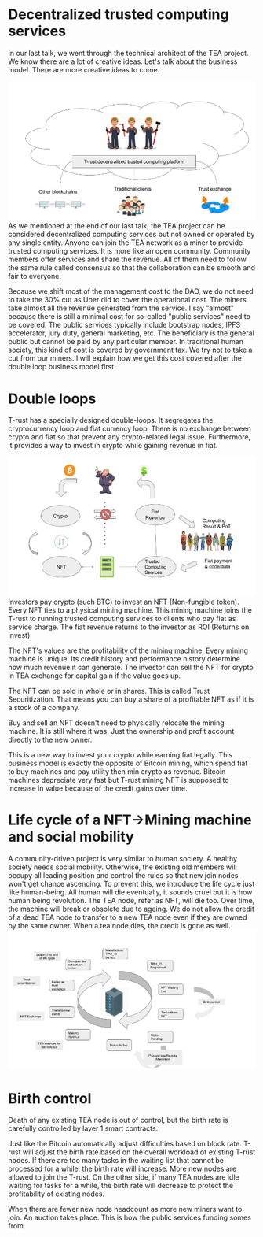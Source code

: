 # Decentralized trusted computing services
In our last talk, we went through the technical architect of the TEA project. We know there are a lot of creative ideas. Let's talk about the business model. There are more creative ideas to come.

![](../res/s13.jpg)
As we mentioned at the end of our last talk, the TEA project can be considered decentralized computing services but not owned or operated by any single entity. Anyone can join the TEA network as a miner to provide trusted computing services. It is more like an open community. Community members offer services and share the revenue. All of them need to follow the same rule called consensus so that the collaboration can be smooth and fair to everyone. 

Because we shift most of the management cost to the DAO, we do not need to take the 30% cut as Uber did to cover the operational cost. The miners take almost all the revenue generated from the service. I say "almost" because there is still a minimal cost for so-called "public services" need to be covered. The public services typically include bootstrap nodes, IPFS accelerator, jury duty, general marketing, etc. The beneficiary is the general public but cannot be paid by any particular member. In traditional human society, this kind of cost is covered by government tax. We try not to take a cut from our miners. I will explain how we get this cost covered after the double loop business model first.

# Double loops
T-rust has a specially designed double-loops. It segregates the cryptocurrency loop and fiat currency loop. There is no exchange between crypto and fiat so that prevent any crypto-related legal issue. Furthermore, it provides a way to invest in crypto while gaining revenue in fiat.

![](../res/s14.jpg)
Investors pay crypto (such BTC) to invest an NFT (Non-fungible token). Every NFT ties to a physical mining machine. This mining machine joins the T-rust to running trusted computing services to clients who pay fiat as service charge. The fiat revenue returns to the investor as ROI (Returns on invest).

The NFT's values are the profitability of the mining machine. Every mining machine is unique. Its credit history and performance history determine how much revenue it can generate. The investor can sell the NFT for crypto in TEA exchange for capital gain if the value goes up.

The NFT can be sold in whole or in shares. This is called Trust Securitization. That means you can buy a share of a profitable NFT as if it is a stock of a company.

Buy and sell an NFT doesn't need to physically relocate the mining machine. It is still where it was. Just the ownership and profit account directly to the new owner.

This is a new way to invest your crypto while earning fiat legally. This business model is exactly the opposite of Bitcoin mining, which spend fiat to buy machines and pay utility then min crypto as revenue. Bitcoin machines depreciate very fast but T-rust mining NFT is supposed to increase in value because of the credit gains over time.

# Life cycle of a NFT->Mining machine and social mobility
A community-driven project is very similar to human society. A healthy society needs social mobility. Otherwise, the existing old members will occupy all leading position and control the rules so that new join nodes won't get chance ascending. To prevent this, we introduce the life cycle just like human-being. All human will die eventually, it sounds cruel but it is how human being revolution. The TEA node, refer as NFT, will die too. Over time, the machine will break or obsolete due to ageing. We do not allow the credit of a dead TEA node to transfer to a new TEA node even if they are owned by the same owner. When a tea node dies, the credit is gone as well.
![](../res/s15.jpg)

# Birth control

Death of any existing TEA node is out of control, but the birth rate is carefully controlled by layer 1 smart contracts.

Just like the Bitcoin automatically adjust difficulties based on block rate. T-rust will adjust the birth rate based on the overall workload of existing T-rust nodes. If there are too many tasks in the waiting list that cannot be processed for a while, the birth rate will increase. More new nodes are allowed to join the T-rust. On the other side, if many TEA nodes are idle waiting for tasks for a while, the birth rate will decrease to protect the profitability of existing nodes.

When there are fewer new node headcount as more new miners want to join. An auction takes place. This is how the public services funding somes from. 

